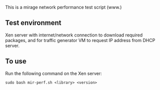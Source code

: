This is a mirage network performance test script (www.)


Test environment
----------------

Xen server with internet/network connection to download required packages, and for traffic generator VM to request IP address from DHCP server.


To use
------

Run the following command on the Xen server:

```
sudo bash mir-perf.sh <library> <version>
```

